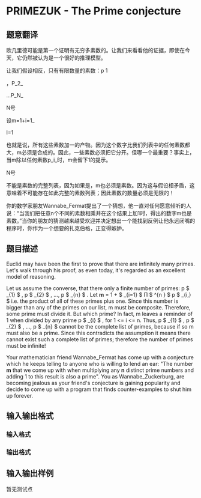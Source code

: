 # PRIMEZUK - The Prime conjecture

## 题意翻译

欧几里德可能是第一个证明有无穷多素数的。让我们来看看他的证据，即使在今天，它仍然被认为是一个很好的推理模型。

让我们假设相反，只有有限数量的素数：p 1

​，P_2_

…P_N_

N号

设m=1+i=1_

I=1

也就是说，所有这些素数加一的产物。因为这个数字比我们列表中的任何素数都大，m必须是合成的。因此，一些素数必须把它分开。但哪一个最重要？事实上，当m除以任何素数p_i_时，m会留下1的提示。

N号

不能是素数的完整列表，因为如果是，m也必须是素数。因为这与假设相矛盾，这意味着不可能存在如此完整的素数列表；因此素数的数量必须是无限的！

你的数学家朋友Wannabe_Fermat提出了一个猜想，他一直对任何愿意倾听的人说：“当我们把任意n个不同的素数相乘并在这个结果上加1时，得出的数字m也是素数。”当你的朋友的猜测越来越受欢迎并决定想出一个能找到反例让他永远闭嘴的程序时，你作为一个想要的扎克伯格，正变得嫉妒。

## 题目描述

Euclid may have been the first to prove that there are infinitely many primes. Let's walk through his proof, as even today, it's regarded as an excellent model of reasoning.

Let us assume the converse, that there only a finite number of primes: p $ _{1} $ , p $ _{2} $ , ..., p $ _{n} $ . Let **m** = 1 + $ _{i=1} $ Π $ ^{n&nbsp;} $ p $ _{i,} $ i.e. the product of all of these primes plus one. Since this number is bigger than any of the primes on our list, m must be composite. Therefore, some prime must divide it. But which prime? In fact, m leaves a reminder of 1 when divided by any prime p $ _{i} $ , for 1 <= i <= n. Thus, p $ _{1} $ , p $ _{2} $ , ..., p $ _{n} $ cannot be the complete list of primes, because if so m must also be a prime. Since this contradicts the assumption it means there cannot exist such a complete list of primes; therefore the number of primes must be infinite!

Your mathematician friend Wannabe\_Fermat has come up with a conjecture which he keeps telling to anyone who is willing to lend an ear: "The number **m** that we come up with when multiplying any **n** distinct prime numbers and adding 1 to this result is also a prime". You as Wannabe\_Zuckerburg, are becoming jealous as your friend's conjecture is gaining popularity and decide to come up with a program that finds counter-examples to shut him up forever.

## 输入输出格式

### 输入格式

### 输出格式

## 输入输出样例

暂无测试点

